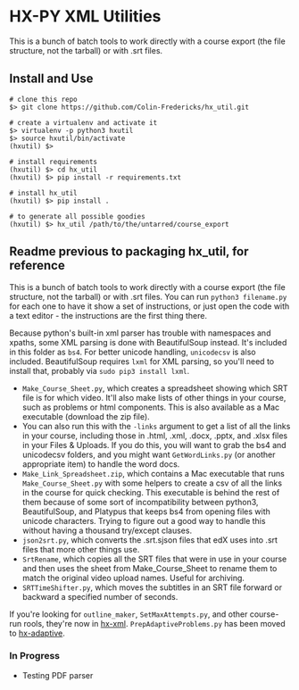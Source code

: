 HX-PY XML Utilities
====================================


This is a bunch of batch tools to work directly with a course export (the file structure, not the tarball) or with .srt files.

Install and Use
---------------

    # clone this repo
    $> git clone https://github.com/Colin-Fredericks/hx_util.git

    # create a virtualenv and activate it
    $> virtualenv -p python3 hxutil
    $> source hxutil/bin/activate
    (hxutil) $>

    # install requirements
    (hxutil) $> cd hx_util
    (hxutil) $> pip install -r requirements.txt

    # install hx_util
    (hxutil) $> pip install .

    # to generate all possible goodies
    (hxutil) $> hx_util /path/to/the/untarred/course_export


Readme previous to packaging hx_util, for reference
---------------------------------------------------

This is a bunch of batch tools to work directly with a course export (the file structure, not the tarball) or with .srt files. You can run `python3 filename.py` for each one to have it show a set of instructions, or just open the code with a text editor - the instructions are the first thing there.

Because python's built-in xml parser has trouble with namespaces and xpaths, some XML parsing is done with BeautifulSoup instead. It's included in this folder as `bs4`. For better unicode handling, `unicodecsv` is also included. BeautifulSoup requires `lxml` for XML parsing, so you'll need to install that, probably via `sudo pip3 install lxml`.

* `Make_Course_Sheet.py`, which creates a spreadsheet showing which SRT file is for which video. It'll also make lists of other things in your course, such as problems or html components. This is also available as a Mac executable (download the zip file).
 * You can also run this with the `-links` argument to get a list of all the links in your course, including those in .html, .xml, .docx, .pptx, and .xlsx files in your Files & Uploads. If you do this, you will want to grab the bs4 and unicodecsv folders, and you might want `GetWordLinks.py` (or another appropriate item) to handle the word docs.
* `Make_Link_Spreadsheet.zip`, which contains a Mac executable that runs `Make_Course_Sheet.py` with some helpers to create a csv of all the links in the course for quick checking. This executable is behind the rest of them because of some sort of incompatibility between python3, BeautifulSoup, and Platypus that keeps bs4 from opening files with unicode characters. Trying to figure out a good way to handle this without having a thousand try/except clauses.
* `json2srt.py`, which converts the .srt.sjson files that edX uses into .srt files that more other things use.
* `SrtRename`, which copies all the SRT files that were in use in your course and then uses the sheet from Make_Course_Sheet to rename them to match the original video upload names. Useful for archiving.
* `SRTTimeShifter.py`, which moves the subtitles in an SRT file forward or backward a specified number of seconds.


If you're looking for `outline_maker`, `SetMaxAttempts.py`, and other course-run rools, they're now in [hx-xml](https://github.com/Colin-Fredericks/hx-xml). `PrepAdaptiveProblems.py` has been moved to [hx-adaptive](https://github.com/Colin-Fredericks/hx-adaptive).

 ### In Progress
 * Testing PDF parser
